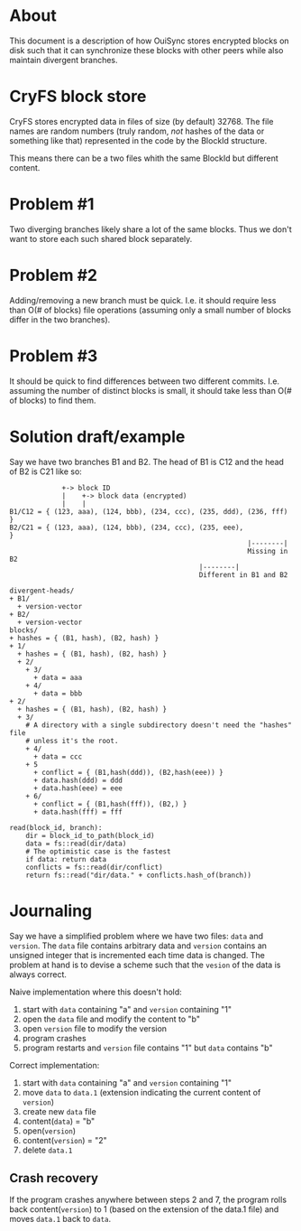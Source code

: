 
# About

This document is a description of how OuiSync stores encrypted blocks on disk
such that it can synchronize these blocks with other peers while also maintain
divergent branches.

# CryFS block store

CryFS stores encrypted data in files of size (by default) 32768. The file names
are random numbers (truly random, _not_ hashes of the data or something like
that) represented in the code by the BlockId structure. 

This means there can be a two files whith the same BlockId but different content.

# Problem #1

Two diverging branches likely share a lot of the same blocks. Thus we don't want to
store each such shared block separately.

# Problem #2

Adding/removing a new branch must be quick. I.e. it should require less than
O(# of blocks) file operations (assuming only a small number of blocks differ
in the two branches).

# Problem #3

It should be quick to find differences between two different commits. I.e.
assuming the number of distinct blocks is small, it should take less than
O(# of blocks) to find them.

# Solution draft/example

Say we have two branches B1 and B2. The head of B1 is C12 and the head of B2 is
C21 like so:

```
             +-> block ID
             |    +-> block data (encrypted)
             |    |
B1/C12 = { (123, aaa), (124, bbb), (234, ccc), (235, ddd), (236, fff) }
B2/C21 = { (123, aaa), (124, bbb), (234, ccc), (235, eee),            }
                                                           |--------|
                                                           Missing in B2
                                               |--------|
                                               Different in B1 and B2
```

```
divergent-heads/
+ B1/
  + version-vector
+ B2/
  + version-vector
blocks/
+ hashes = { (B1, hash), (B2, hash) }
+ 1/
  + hashes = { (B1, hash), (B2, hash) }
  + 2/
    + 3/
      + data = aaa
    + 4/
      + data = bbb
+ 2/
  + hashes = { (B1, hash), (B2, hash) }
  + 3/
    # A directory with a single subdirectory doesn't need the "hashes" file
    # unless it's the root.
    + 4/
      + data = ccc
    + 5
      + conflict = { (B1,hash(ddd)), (B2,hash(eee)) }
      + data.hash(ddd) = ddd
      + data.hash(eee) = eee
    + 6/
      + conflict = { (B1,hash(fff)), (B2,) }
      + data.hash(fff) = fff
```

```
read(block_id, branch):
    dir = block_id_to_path(block_id)
    data = fs::read(dir/data)
    # The optimistic case is the fastest
    if data: return data
    conflicts = fs::read(dir/conflict)
    return fs::read("dir/data." + conflicts.hash_of(branch))
```

# Journaling

Say we have a simplified problem where we have two files: `data` and `version`.
The `data` file contains arbitrary data and `version` contains an unsigned integer
that is incremented each time data is changed. The problem at hand is to devise
a scheme such that the `vesion` of the data is always correct.

Naive implementation where this doesn't hold:

1. start with `data` containing "a" and `version` containing "1"
2. open the `data` file and modify the content to "b"
3. open `version` file to modify the version
4. program crashes
5. program restarts and `version` file contains "1" but `data` contains "b"

Correct implementation:

1. start with `data` containing "a" and `version` containing "1"
2. move `data` to `data.1` (extension indicating the current content of `version`)
3. create new `data` file
4. content(`data`) = "b"
5. open(`version`)
6. content(`version`) = "2"
7. delete `data.1`

## Crash recovery

If the program crashes anywhere between steps 2 and 7, the program rolls
back content(`version`) to 1 (based on the extension of the data.1 file)
and moves `data.1` back to `data`.

